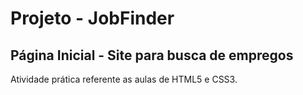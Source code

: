 # Projeto - JobFinder

## Página Inicial - Site para busca de empregos

Atividade prática referente as aulas de HTML5 e CSS3.
